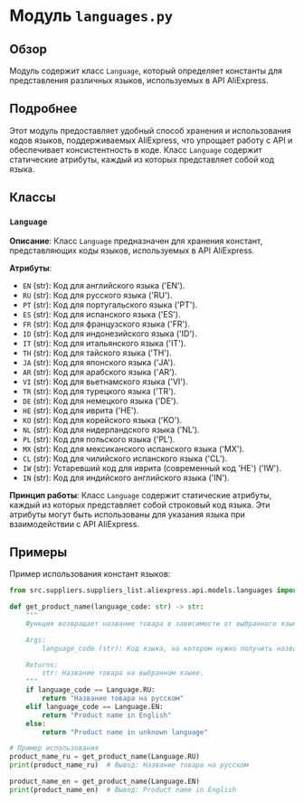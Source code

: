 # Модуль `languages.py`

## Обзор

Модуль содержит класс `Language`, который определяет константы для представления различных языков, используемых в API AliExpress.

## Подробнее

Этот модуль предоставляет удобный способ хранения и использования кодов языков, поддерживаемых AliExpress, что упрощает работу с API и обеспечивает консистентность в коде. Класс `Language` содержит статические атрибуты, каждый из которых представляет собой код языка.

## Классы

### `Language`

**Описание**: Класс `Language` предназначен для хранения констант, представляющих коды языков, используемых в API AliExpress.

**Атрибуты**:
- `EN` (str): Код для английского языка ('EN').
- `RU` (str): Код для русского языка ('RU').
- `PT` (str): Код для португальского языка ('PT').
- `ES` (str): Код для испанского языка ('ES').
- `FR` (str): Код для французского языка ('FR').
- `ID` (str): Код для индонезийского языка ('ID').
- `IT` (str): Код для итальянского языка ('IT').
- `TH` (str): Код для тайского языка ('TH').
- `JA` (str): Код для японского языка ('JA').
- `AR` (str): Код для арабского языка ('AR').
- `VI` (str): Код для вьетнамского языка ('VI').
- `TR` (str): Код для турецкого языка ('TR').
- `DE` (str): Код для немецкого языка ('DE').
- `HE` (str): Код для иврита ('HE').
- `KO` (str): Код для корейского языка ('KO').
- `NL` (str): Код для нидерландского языка ('NL').
- `PL` (str): Код для польского языка ('PL').
- `MX` (str): Код для мексиканского испанского языка ('MX').
- `CL` (str): Код для чилийского испанского языка ('CL').
- `IW` (str): Устаревший код для иврита (современный код 'HE') ('IW').
- `IN` (str): Код для индийского английского языка ('IN').

**Принцип работы**:
Класс `Language` содержит статические атрибуты, каждый из которых представляет собой строковый код языка. Эти атрибуты могут быть использованы для указания языка при взаимодействии с API AliExpress.

## Примеры

Пример использования констант языков:

```python
from src.suppliers.suppliers_list.aliexpress.api.models.languages import Language

def get_product_name(language_code: str) -> str:
    """
    Функция возвращает название товара в зависимости от выбранного языка.

    Args:
        language_code (str): Код языка, на котором нужно получить название товара.

    Returns:
        str: Название товара на выбранном языке.
    """
    if language_code == Language.RU:
        return "Название товара на русском"
    elif language_code == Language.EN:
        return "Product name in English"
    else:
        return "Product name in unknown language"

# Пример использования
product_name_ru = get_product_name(Language.RU)
print(product_name_ru)  # Вывод: Название товара на русском

product_name_en = get_product_name(Language.EN)
print(product_name_en)  # Вывод: Product name in English